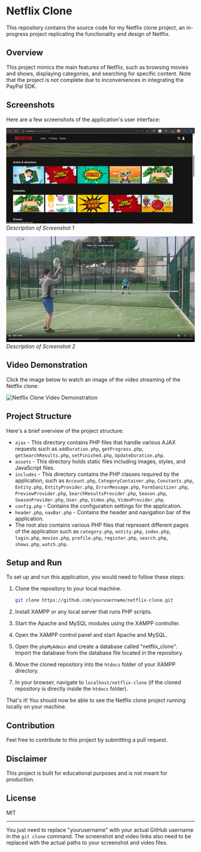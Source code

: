 

# Netflix Clone 

This repository contains the source code for my Netflix clone project, an in-progress project replicating the functionality and design of Netflix.

## Overview

This project mimics the main features of Netflix, such as browsing movies and shows, displaying categories, and searching for specific content. Note that the project is not complete due to inconveniences in integrating the PayPal SDK.

## Screenshots

Here are a few screenshots of the application's user interface:

![Screenshot 1](./screenshots/Screenshot1.png)
*Description of Screenshot 1*

![Screenshot 2](./screenshots/Screenshot2.png)
*Description of Screenshot 2*

## Video Demonstration

Click the image below to watch an image of the video streaming of the Netflix clone:

![Netflix Clone Video Demonstration](././screenshots/Screenshot3png)

## Project Structure

Here's a brief overview of the project structure:

- `ajax` - This directory contains PHP files that handle various AJAX requests such as `addDuration.php`, `getProgress.php`, `getSearchResults.php`, `setFinished.php`, `UpdateDuration.php`.
- `assets` - This directory holds static files including images, styles, and JavaScript files.
- `includes` - This directory contains the PHP classes required by the application, such as `Account.php`, `CategoryContainer.php`, `Constants.php`, `Entity.php`, `EntityProvider.php`, `ErrorMessage.php`, `FormSanitizer.php`, `PreviewProvider.php`, `SearchResultsProvider.php`, `Season.php`, `SeasonProvider.php`, `User.php`, `Video.php`, `VideoProvider.php`.
- `config.php` - Contains the configuration settings for the application.
- `header.php`, `navBar.php` - Contains the header and navigation bar of the application.
- The root also contains various PHP files that represent different pages of the application such as `category.php`, `entity.php`, `index.php`, `login.php`, `movies.php`, `profile.php`, `register.php`, `search.php`, `shows.php`, `watch.php`.



## Setup and Run

To set up and run this application, you would need to follow these steps:

1. Clone the repository to your local machine.
   ```bash
   git clone https://github.com/yourusername/netflix-clone.git
   ```

2. Install XAMPP or any local server that runs PHP scripts. 

3. Start the Apache and MySQL modules using the XAMPP controller.

4. Open the XAMPP control panel and start Apache and MySQL. 

5. Open the `phpMyAdmin` and create a database called "netflix_clone". Import the database from the database file located in the repository.

6. Move the cloned repository into the `htdocs` folder of your XAMPP directory.

7. In your browser, navigate to `localhost/netflix-clone` (if the cloned repository is directly inside the `htdocs` folder).

That's it! You should now be able to see the Netflix clone project running locally on your machine.

## Contribution

Feel free to contribute to this project by submitting a pull request. 

## Disclaimer

This project is built for educational purposes and is not meant for production.

## License

MIT

---

You just need to replace "yourusername" with your actual GitHub username in the `git clone` command. The screenshot and video links also need to be replaced with the actual paths to your screenshot and video files.
